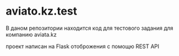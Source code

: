# aviato.kz.test

В даном репозитории находится код для тестового задания для компанию aviata.kz 

проект написан на Flask отоброжения с помощю REST API
